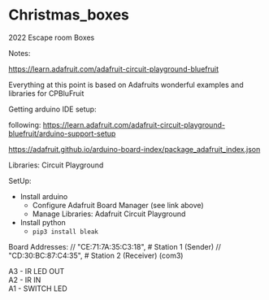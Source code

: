 # Christmas_boxes
2022 Escape room Boxes

Notes:

https://learn.adafruit.com/adafruit-circuit-playground-bluefruit

Everything at this point is based on Adafruits wonderful examples and libraries for CPBluFruit

Getting arduino IDE setup:

following: https://learn.adafruit.com/adafruit-circuit-playground-bluefruit/arduino-support-setup

https://adafruit.github.io/arduino-board-index/package_adafruit_index.json

Libraries: Circuit Playground

SetUp:
- Install arduino
    - Configure Adafruit Board Manager (see link above)
    - Manage Libraries: Adafruit Circuit Playground
- Install python
    - `pip3 install bleak`


Board Addresses:
// "CE:71:7A:35:C3:18", # Station 1  (Sender)
// "CD:30:BC:87:C4:35", # Station 2  (Receiver) (com3)

A3 - IR LED OUT  
A2 - IR IN  
A1 - SWITCH LED  


